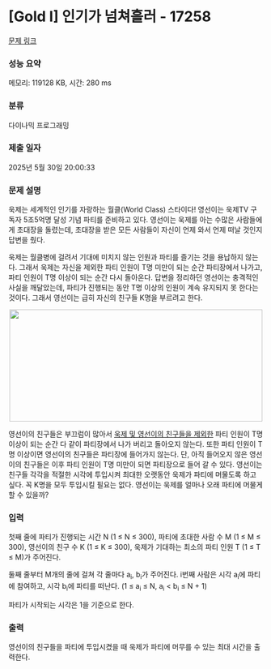 # [Gold I] 인기가 넘쳐흘러 - 17258 

[문제 링크](https://www.acmicpc.net/problem/17258) 

### 성능 요약

메모리: 119128 KB, 시간: 280 ms

### 분류

다이나믹 프로그래밍

### 제출 일자

2025년 5월 30일 20:00:33

### 문제 설명

<p>욱제는 세계적인 인기를 자랑하는 월클(World Class) 스타이다! 영선이는 욱제TV 구독자 5조5억명 달성 기념 파티를 준비하고 있다. 영선이는 욱제를 아는 수많은 사람들에게 초대장을 돌렸는데, 초대장을 받은 모든 사람들이 자신이 언제 와서 언제 떠날 것인지 답변을 줬다.</p>

<p>욱제는 월클병에 걸려서 기대에 미치지 않는 인원과 파티를 즐기는 것을 용납하지 않는다. 그래서 욱제는 자신을 제외한 파티 인원이 T명 미만이 되는 순간 파티장에서 나가고, 파티 인원이 T명 이상이 되는 순간 다시 돌아온다. 답변을 정리하던 영선이는 충격적인 사실을 깨달았는데, 파티가 진행되는 동안 T명 이상의 인원이 계속 유지되지 못 한다는 것이다. 그래서 영선이는 급히 자신의 친구들 K명을 부르려고 한다.</p>

<p style="text-align: center;"><img alt="" src="https://upload.acmicpc.net/6b2ad055-25e9-4171-8b2c-3883a7243e53/-/preview/" style="width: 500px; height: 221px;"><br>
 </p>

<p>영선이의 친구들은 부끄럼이 많아서 <u>욱제 및 영선이의 친구들을 제외한</u> 파티 인원이 T명 이상이 되는 순간 다 같이 파티장에서 나가 버리고 돌아오지 않는다. 또한 파티 인원이 T명 이상이면 영선이의 친구들은 파티장에 들어가지 않는다. 단, 아직 들어오지 않은 영선이의 친구들은 이후 파티 인원이 T명 미만이 되면 파티장으로 들어 갈 수 있다. 영선이는 친구들 각각을 적절한 시각에 투입시켜 최대한 오랫동안 욱제가 파티에 머물도록 하고 싶다. 꼭 K명을 모두 투입시킬 필요는 없다. 영선이는 욱제를 얼마나 오래 파티에 머물게 할 수 있을까?</p>

### 입력 

 <p>첫째 줄에 파티가 진행되는 시간 N (1 ≤ N ≤ 300), 파티에 초대한 사람 수 M (1 ≤ M ≤ 300), 영선이의 친구 수 K (1 ≤ K ≤ 300), 욱제가 기대하는 최소의 파티 인원 T (1 ≤ T ≤ M)가 주어진다.</p>

<p>둘째 줄부터 M개의 줄에 걸쳐 각 줄마다 a<sub>i</sub>, b<sub>i</sub>가 주어진다. i번째 사람은 시각 a<sub>i</sub>에 파티에 참여하고, 시각 b<sub>i</sub>에 파티를 떠난다. (1 ≤ a<sub>i</sub> ≤ N, a<sub>i</sub> < b<sub>i</sub> ≤ N + 1)</p>

<p>파티가 시작되는 시각은 1을 기준으로 한다.</p>

### 출력 

 <p>영선이의 친구들을 파티에 투입시켰을 때 욱제가 파티에 머무를 수 있는 최대 시간을 출력한다.</p>

